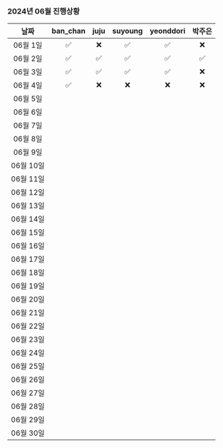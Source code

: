 ### 2024년 06월 진행상황
| 날짜 | ban_chan | juju | suyoung | yeonddori | 박주은 |
|:---:|:---:|:---:|:---:|:---:|:---:|
| 06월 1일 | ✅ | ❌ | ✅ | ✅ | ❌ |
| 06월 2일 | ✅ | ✅ | ✅ | ✅ | ✅ |
| 06월 3일 | ✅ | ✅ | ✅ | ✅ | ❌ |
| 06월 4일 | ✅ | ❌ | ❌ | ❌ | ❌ |
| 06월 5일 | | | | | |
| 06월 6일 | | | | | |
| 06월 7일 | | | | | |
| 06월 8일 | | | | | |
| 06월 9일 | | | | | |
| 06월 10일 | | | | | |
| 06월 11일 | | | | | |
| 06월 12일 | | | | | |
| 06월 13일 | | | | | |
| 06월 14일 | | | | | |
| 06월 15일 | | | | | |
| 06월 16일 | | | | | |
| 06월 17일 | | | | | |
| 06월 18일 | | | | | |
| 06월 19일 | | | | | |
| 06월 20일 | | | | | |
| 06월 21일 | | | | | |
| 06월 22일 | | | | | |
| 06월 23일 | | | | | |
| 06월 24일 | | | | | |
| 06월 25일 | | | | | |
| 06월 26일 | | | | | |
| 06월 27일 | | | | | |
| 06월 28일 | | | | | |
| 06월 29일 | | | | | |
| 06월 30일 | | | | | |
